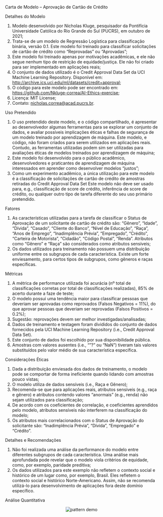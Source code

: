 Carta de Modelo – Aprovação de Cartão de Crédito

Detalhes do Modelo

1.	Modelo desenvolvido por Nicholas Kluge, pesquisador da Pontifícia Universidade Católica do Rio Grande do Sul (PUCRS), em outubro de 2021; 
2.	Trata-se de um modelo de Regressão Logística para classificação binária, versão 0.1. Este modelo foi treinado para classificar solicitações de cartão de crédito como “Reprovadas” ou “Aprovadas”; 
3.	Este modelo foi treinado apenas por motivações acadêmicas, e ele não segue nenhum tipo de restrição de equidade/justiça. Ele não foi criado para ser implementado em aplicações reais;
4.	O conjunto de dados utilizado é o Credit Approval Data Set da UCI Machine Learning Repository. Disponível em: http://archive.ics.uci.edu/ml/datasets/credit+approval; 
5.	O código para este modelo pode ser encontrado em: https://github.com/Nkluge-correa/AI-Ethics-exercise; 
6.	Licença: MIT License;
7.	Contato: nicholas.correa@acad.pucrs.br. 

Uso Pretendido

1.	O uso pretendido deste modelo, e o código compartilhado, é apresentar ao desenvolvedor algumas ferramentas para se explorar um conjunto de dados, e avaliar possíveis implicações éticas e falhas de segurança de um modelo treinado por aprendizagem de máquina. Este modelo, e código, não foram criados para serem utilizados em aplicações reais. Contudo, as ferramentas utilizadas podem sim ser utilizadas para avaliações éticas de modelos treinados por aprendizagem de máquina;
2.	Este modelo foi desenvolvido para o público acadêmico, desenvolvedores e praticantes de aprendizagem de máquina interessados em aprender como desenvolver modelos “justos”;
3.	Como um experimento acadêmico, a única utilização para este modelo é a classificação de solicitações de cartão de crédito de amostras retiradas do Credit Approval Data Set Este modelo não deve ser usado para, e.g., classificação de score de crédito, inferência de score de crédito, ou qualquer outro tipo de tarefa diferente do seu uso primário pretendido.

Fatores

1.	As características utilizadas para a tarefa de classificar o Status de Aprovação de um solicitante de cartão de crédito são: “Gênero”, “Idade”, “Dívida”, “Casado”, “Cliente do Banco”, “Nível de Educação”, “Raça”, “Anos de Emprego”, “Inadimplência Prévia”, “Empregado”, “Crédito”, “Carteira de Motorista”, “Cidadão”, “Código Postal”, “Renda”. Atributos como “Gênero” e “Raça” são considerados como atributos sensíveis;
2.	Os dados utilizados para treinamento não possuem uma distribuição uniforme entre os subgrupos de cada característica. Existe um forte enviesamento, para certos tipos de subgrupos, como gêneros e raças específicas.

Métricas

1.	A métrica de performance utilizada foi acurácia (nº total de classificações corretas por total de classificações realizadas), 85% de acerto durante a faze de teste;
2.	O modelo possui uma tendência maior para classificar pessoas que deveriam ser aprovadas como reprovados (Falsos Negativos = 11%), do que aprovar pessoas que deveriam ser reprovadas (Falsos Positivos = 0.2%); 
3.	Sugestão: reprovações devem ser melhor investigadas/analisadas; 
4.	Dados de treinamento e testagem foram divididos do conjunto de dados fornecidos pela UCI Machine Learning Repository (i.e., Credit Approval Data Set).
5.	Este conjunto de dados foi escolhido por sua disponibilidade pública.
6.	Amostras com valores ausentes (i.e., “”?” ou “NaN”) tiveram tais valores substituídos pelo valor médio de sua característica específica.


Considerações Éticas

1.	Dada a distribuição enviesada dos dados de treinamento, o modelo pode se comportar de forma ineficiente quando lidando com amostras pouco vistas;
2.	O modelo utiliza de dados sensíveis (i.e., Raça e Gênero);
3.	Recomenda-se que para aplicações reais, atributos sensíveis (e.g., raça e gênero) e atributos contendo valores “anormais” (e.g., renda) não sejam utilizados para classificação;
4.	De acordo com os coeficientes de correlação, e coeficientes aprendidos pelo modelo, atributos sensíveis não interferem na classificação do modelo;
5.	Os atributos mais correlacionados com o Status de Aprovação do solicitante são: “Inadimplência Prévia”, “Dívida”, “Empregado” e “Crédito”.

Detalhes e Recomendações

1.	Não foi realizada uma análise da performance do modelo entre diferentes subgrupos de cada característica. Uma análise mais aprofundada pode revelar que o modelo viola critérios de equidade, como, por exemplo, paridade preditiva;
2.	Os dados utilizados para este exemplo não refletem o contexto social e histórico de um lugar como, por exemplo, Brasil. Eles refletem o contexto social e histórico Norte-Americano. Assim, não se recomenda utilizá-lo para desenvolvimento de aplicações fora deste domínio específico.

Análise Quantitativa
 
<p align="center">
<img alt="pattern demo" src="https://gdurl.com/EO0u">
</p>



 

